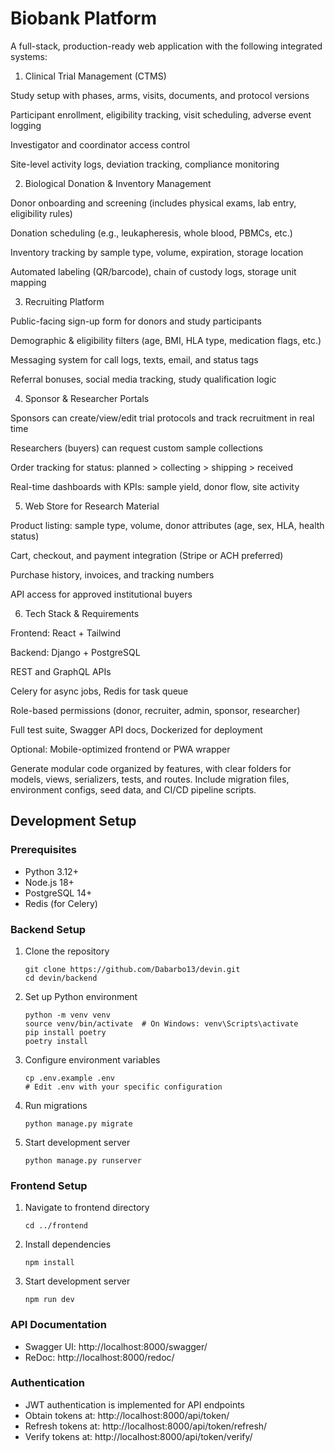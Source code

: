 # Biobank Platform

A full-stack, production-ready web application with the following integrated systems:

1. Clinical Trial Management (CTMS)

Study setup with phases, arms, visits, documents, and protocol versions

Participant enrollment, eligibility tracking, visit scheduling, adverse event logging

Investigator and coordinator access control

Site-level activity logs, deviation tracking, compliance monitoring


2. Biological Donation & Inventory Management

Donor onboarding and screening (includes physical exams, lab entry, eligibility rules)

Donation scheduling (e.g., leukapheresis, whole blood, PBMCs, etc.)

Inventory tracking by sample type, volume, expiration, storage location

Automated labeling (QR/barcode), chain of custody logs, storage unit mapping


3. Recruiting Platform

Public-facing sign-up form for donors and study participants

Demographic & eligibility filters (age, BMI, HLA type, medication flags, etc.)

Messaging system for call logs, texts, email, and status tags

Referral bonuses, social media tracking, study qualification logic


4. Sponsor & Researcher Portals

Sponsors can create/view/edit trial protocols and track recruitment in real time

Researchers (buyers) can request custom sample collections

Order tracking for status: planned > collecting > shipping > received

Real-time dashboards with KPIs: sample yield, donor flow, site activity


5. Web Store for Research Material

Product listing: sample type, volume, donor attributes (age, sex, HLA, health status)

Cart, checkout, and payment integration (Stripe or ACH preferred)

Purchase history, invoices, and tracking numbers

API access for approved institutional buyers


6. Tech Stack & Requirements

Frontend: React + Tailwind

Backend: Django + PostgreSQL

REST and GraphQL APIs

Celery for async jobs, Redis for task queue

Role-based permissions (donor, recruiter, admin, sponsor, researcher)

Full test suite, Swagger API docs, Dockerized for deployment

Optional: Mobile-optimized frontend or PWA wrapper


Generate modular code organized by features, with clear folders for models, views, serializers, tests, and routes. Include migration files, environment configs, seed data, and CI/CD pipeline scripts.

## Development Setup

### Prerequisites
- Python 3.12+
- Node.js 18+
- PostgreSQL 14+
- Redis (for Celery)

### Backend Setup
1. Clone the repository
   ```
   git clone https://github.com/Dabarbo13/devin.git
   cd devin/backend
   ```

2. Set up Python environment
   ```
   python -m venv venv
   source venv/bin/activate  # On Windows: venv\Scripts\activate
   pip install poetry
   poetry install
   ```

3. Configure environment variables
   ```
   cp .env.example .env
   # Edit .env with your specific configuration
   ```

4. Run migrations
   ```
   python manage.py migrate
   ```

5. Start development server
   ```
   python manage.py runserver
   ```

### Frontend Setup
1. Navigate to frontend directory
   ```
   cd ../frontend
   ```

2. Install dependencies
   ```
   npm install
   ```

3. Start development server
   ```
   npm run dev
   ```

### API Documentation
- Swagger UI: http://localhost:8000/swagger/
- ReDoc: http://localhost:8000/redoc/

### Authentication
- JWT authentication is implemented for API endpoints
- Obtain tokens at: http://localhost:8000/api/token/
- Refresh tokens at: http://localhost:8000/api/token/refresh/
- Verify tokens at: http://localhost:8000/api/token/verify/
